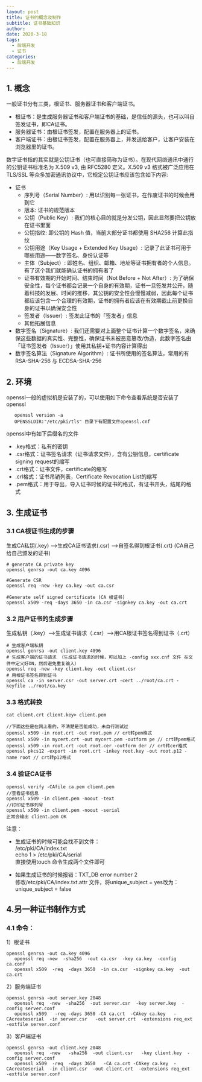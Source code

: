```yaml
---
layout: post
title: 证书的概念及制作
subtitle: 证书基础知识
author:
date: 2020-3-18
tags: 
  - 后端开发
  - 证书
categories:
  - 后端开发
---
```


## 1. 概念
   一般证书分有三类，根证书、服务器证书和客户端证书。
- 根证书：是生成服务器证书和客户端证书的基础，是信任的源头，也可以叫自签发证书，即CA证书。
- 服务器证书：由根证书签发，配置在服务器上的证书。
- 客户端证书：由根证书签发，配置在服务器上，并发送给客户，让客户安装在浏览器里的证书。

数字证书指的其实就是公钥证书（也可直接简称为证书）。在现代网络通讯中通行的公钥证书标准名为 X.509 v3, 由 RFC5280 定义。X.509 v3 格式被广泛应用在 TLS/SSL 等众多加密通讯协议中，它规定公钥证书应该包含如下内容:
- 证书
  - 序列号（Serial Number）: 用以识别每一张证书，在作废证书的时候会用到它
  - 版本: 证书的规范版本
  - 公钥（Public Key）: 我们的核心目的就是分发公钥，因此显然要把公钥放在证书里面
  - 公钥指纹: 即公钥的 Hash 值，当前大部分证书都使用 SHA256 计算此指纹
  - 公钥用途（Key Usage + Extended Key Usage）: 记录了此证书可用于哪些用途——数字签名、身份认证等
  - 主体（Subject）: 即姓名、组织、邮箱、地址等证书拥有者的个人信息。有了这个我们就能确认证书的拥有者了
  - 证书有效期的开始时间、结束时间（Not Before + Not After）: 为了确保安全性，每个证书都会记录一个自身的有效期，证书一旦签发并公开，随着科技的发展、时间的推移，其公钥的安全性会慢慢减弱，因此每个证书都应该包含一个合理的有效期，证书的拥有者应该在有效期截止前更换自身的证书以确保安全性
  - 签发者（Issuer）: 签发此证书的「签发者」信息
  - 其他拓展信息
- 数字签名（Signature）: 我们还需要对上面整个证书计算一个数字签名，来确保这些数据的真实性、完整性，确保证书未被恶意篡改/伪造，此数字签名由「证书签发者（Issuer）」使用其私钥+证书内容计算得出
- 数字签名算法（Signature Algorithm）: 证书所使用的签名算法，常用的有 RSA-SHA-256 与 ECDSA-SHA-256

## 2. 环境
   openssl一般的虚拟机是安装了的，可以使用如下命令查看系统是否安装了openssl
````shell
   openssl version -a
   OPENSSLDIR:"/etc/pki/tls" 目录下有配置文件openssl.cnf
````
   openssl中有如下后缀名的文件
- .key格式：私有的密钥
- .csr格式：证书签名请求（证书请求文件），含有公钥信息，certificate signing request的缩写
- .crt格式：证书文件，certificate的缩写
- .crl格式：证书吊销列表，Certificate Revocation List的缩写
- .pem格式：用于导出，导入证书时候的证书的格式，有证书开头，结尾的格式

## 3. 生成证书

### 3.1 CA根证书生成的步骤

生成CA私钥(.key)  -->生成CA证书请求(.csr) -->自签名得到根证书(.crt) (CA自己给自己颁发的证书)
```
# generate CA private key
openssl genrsa -out ca.key 4096

#Generate CSR
openssl req -new -key ca.key -out ca.csr

#Generate self signed certificate (CA 根证书)
openssl x509 -req -days 3650 -in ca.csr -signkey ca.key -out ca.crt
````

### 3.2 用户证书的生成步骤
生成私钥（.key）-->生成证书请求（.csr）-->用CA根证书签名得到证书（.crt）

```shell
# 生成客户端私钥
openssl genrsa -out client.key 4096
# 生成客户端的证书请求 （生成证书请求的时候，可以加上 -config xxx.cnf 文件 在文件中定义好DN，然后避免重复输入）
openssl req -new -key client.key -out client.csr
# 用根证书签名得到证书
openssl ca -in server.csr -out server.crt -cert ../root/ca.crt -keyfile ../root/ca.key

```

### 3.3 格式转换
```shell
cat client.crt client.key> client.pem

//下面这些是在网上看的，不清楚是否能成功，未自行测试过
openssl x509 -in root.crt -out root.pem // crt转pem格式
openssl x509 -in mycert.crt -out mycert.pem -outform pe // crt转pem格式
openssl x509 -in root.crt -out root.cer -outform der // crt转cer格式
openssl pkcs12 -export -in root.crt -inkey root.key -out root.p12 -name root // crt转p12格式

```

### 3.4 验证CA证书
```shell
openssl verify -CAfile ca.pem client.pem
//查看证书信息
openssl x509 -in client.pem -noout -text
//打印证书序列号
openssl x509 -in client.pem -noout -serial
正常会输出 client.pem OK

```

注意：
- 生成证书的时候可能会找不到文件：  
/etc/pki/CA/index.txt  
echo 1 > /etc/pki/CA/serial  
直接使用touch 命令生成两个文件即可

- 如果生成证书的时候报错：TXT_DB error number 2  
修改/etc/pki/CA/index.txt.attr 文件，将unique_subject = yes改为： unique_subject = false

## 4.另一种证书制作方式
### 4.1 命令：
1）根证书
```shell
openssl genrsa -out ca.key 4096
   openssl req -new  -sha256  -out ca.csr  -key ca.key  -config ca.conf
   openssl x509  -req  -days 3650  -in ca.csr  -signkey ca.key  -out ca.crt
```
   
2）服务端证书
```shell
openssl genrsa -out server.key 2048
   openssl req  -new  -sha256  -out server.csr  -key server.key  -config server.conf
   openssl x509   -req -days 3650 -CA ca.crt  -CAkey ca.key   -CAcreateserial  -in server.csr   -out server.crt  -extensions req_ext  -extfile server.conf
```

3）客户端证书
```shell
openssl genrsa -out client.key 2048
   openssl req  -new   -sha256  -out client.csr   -key client.key  -config server.conf
   openssl x509  -req  -days 3650   -CA ca.crt -CAkey ca.key  -CAcreateserial  -in client.csr  -out client.crt  -extensions req_ext  -extfile server.conf 

```
